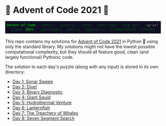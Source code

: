 # 🎄 Advent of Code 2021 🌟

![Advent of Code Header Screenshot](./img/header.png)

This repo contains my solutions for [Advent of Code 2021](https://adventofcode.com/2021/) in Python 🐍 using only the standard library. My solutions might not have the lowest possible computational complexity, but they should all feature good, clean (and largely functional) Pythonic code.

The solution to each day's puzzle (along with any input) is stored in its own directory:
* [Day 1: Sonar Sweep](./day01)
* [Day 2: Dive!](./day02)
* [Day 3: Binary Diagnostic](./day03)
* [Day 4: Giant Squid](./day04)
* [Day 5: Hydrothermal Venture](./day05) 
* [Day 6: Lanternfish](./day06) 
* [Day 7: The Treachery of Whales](./day07) 
* [Day 8: Seven Segment Search](./day08) 
